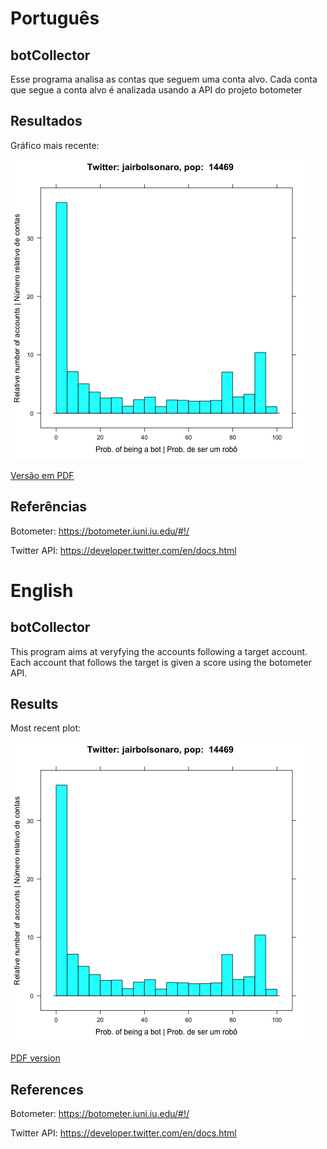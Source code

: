 # Português
## botCollector
Esse programa analisa as contas que seguem uma conta alvo.
Cada conta que segue a conta alvo é analizada usando a API do projeto botometer

## Resultados

Gráfico mais recente: 

![](plots/plot.png)

[Versão em PDF](plots/plot.pdf)

## Referências
Botometer: https://botometer.iuni.iu.edu/#!/

Twitter API: https://developer.twitter.com/en/docs.html

# English
## botCollector
This program aims at veryfying the accounts following a target account.
Each account that follows the target is given a score using the botometer API.

## Results

Most recent plot: 

![](plots/plot.png)

[PDF version](plots/plot.pdf)

## References
Botometer: https://botometer.iuni.iu.edu/#!/

Twitter API: https://developer.twitter.com/en/docs.html
